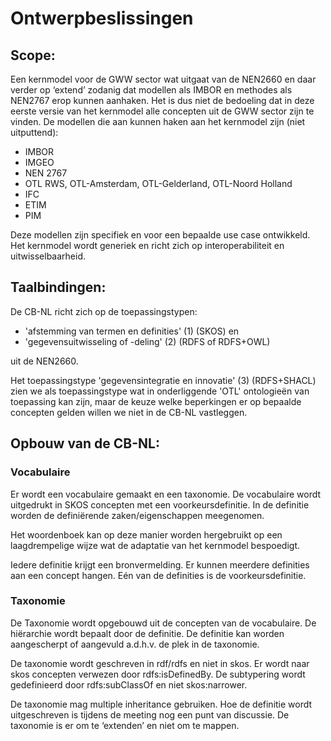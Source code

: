 # Ontwerpbeslissingen

## Scope:

Een kernmodel voor de GWW sector wat uitgaat van de NEN2660 en daar verder op ‘extend’ zodanig dat modellen als IMBOR en methodes als NEN2767 erop kunnen aanhaken. Het is dus niet de bedoeling dat in deze eerste versie van het kernmodel alle concepten uit de GWW sector zijn te vinden.
De modellen die aan kunnen haken aan het kernmodel zijn (niet uitputtend):
- IMBOR
- IMGEO
- NEN 2767
- OTL RWS, OTL-Amsterdam, OTL-Gelderland, OTL-Noord Holland
- IFC
- ETIM
- PIM

Deze modellen zijn specifiek en voor een bepaalde use case ontwikkeld. Het kernmodel wordt generiek en richt zich op interoperabiliteit en uitwisselbaarheid.

## Taalbindingen: 

De CB-NL richt zich op de toepassingstypen:
- 'afstemming van termen en definities' (1) (SKOS) en 
- 'gegevensuitwisseling of -deling' (2) (RDFS of RDFS+OWL) 

uit de NEN2660. 

Het toepassingstype 'gegevensintegratie en innovatie' (3) (RDFS+SHACL) zien we als toepassingstype wat in onderliggende 'OTL' ontologieën van toepassing kan zijn, maar de keuze welke beperkingen er op bepaalde concepten gelden willen we niet in de CB-NL vastleggen.

## Opbouw van de CB-NL:

### Vocabulaire
Er wordt een vocabulaire gemaakt en een taxonomie. De vocabulaire wordt uitgedrukt in SKOS concepten met een voorkeursdefinitie. In de definitie worden de definiërende zaken/eigenschappen meegenomen.

Het woordenboek kan op deze manier worden hergebruikt op een laagdrempelige wijze wat de adaptatie van het kernmodel bespoedigt. 

Iedere definitie krijgt een bronvermelding. Er kunnen meerdere definities aan een concept hangen. Eén van de definities is de voorkeursdefinitie.

### Taxonomie
De Taxonomie wordt opgebouwd uit de concepten van de vocabulaire. De hiërarchie wordt bepaalt door de definitie. De definitie kan worden aangescherpt of aangevuld a.d.h.v. de plek in de taxonomie.

De taxonomie wordt geschreven in rdf/rdfs en niet in skos. Er wordt naar skos concepten verwezen door rdfs:isDefinedBy. De subtypering wordt gedefinieerd door rdfs:subClassOf en niet skos:narrower.

De taxonomie mag multiple inheritance gebruiken. Hoe de definitie wordt uitgeschreven is tijdens de meeting nog een punt van discussie.
De taxonomie is er om te ‘extenden’ en niet om te mappen.

